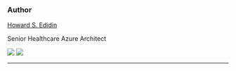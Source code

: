 ### Author ###

[Howard S. Edidin ](mailto:hedidin@edidingroup.net)

Senior Healthcare Azure Architect

[![](http://i.imgur.com/h3MRU0C.png)](https://twitter.com/hsedidin)    [![](http://i.imgur.com/OKxtOYG.png)](https://www.linkedin.com/in/hedidin/)


----------


